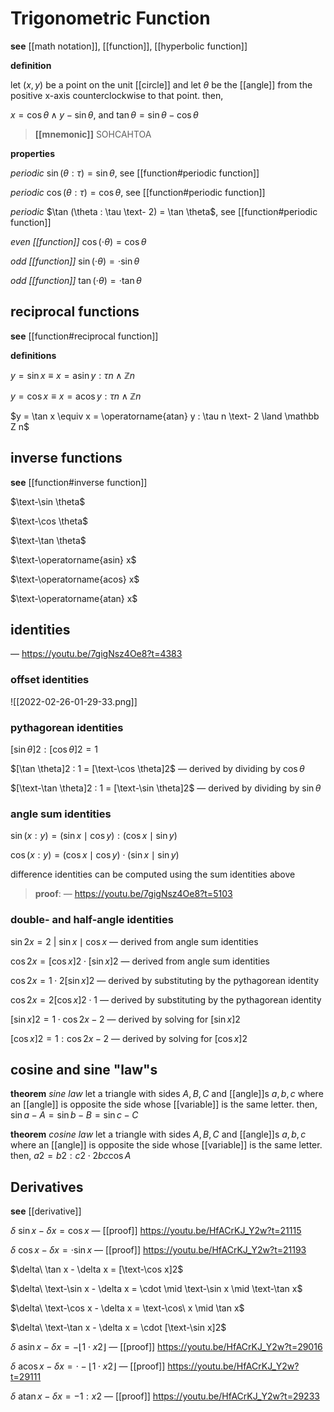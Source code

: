 # Trigonometric Function

**see** [[math notation]], [[function]], [[hyperbolic function]]

**definition**

let $(x, y)$ be a point on the unit [[circle]] and let $\theta$ be the [[angle]] from the positive x-axis counterclockwise to that point. then,

$x = \cos \theta \land y - \sin \theta$, and $\tan \theta = \sin \theta - \cos \theta$

> **[[mnemonic]]** SOHCAHTOA

**properties**

_periodic_ $\sin (\theta : \tau) = \sin \theta$, see [[function#periodic function]]

_periodic_ $\cos (\theta : \tau) = \cos \theta$, see [[function#periodic function]]

_periodic_ $\tan (\theta : \tau \text- 2) = \tan \theta$, see [[function#periodic function]]

_even [[function]]_ $\cos (\cdot \theta) = \cos \theta$

_odd [[function]]_ $\sin (\cdot \theta) = \cdot \sin \theta$

_odd [[function]]_ $\tan (\cdot \theta) = \cdot \tan \theta$

## reciprocal functions

**see** [[function#reciprocal function]]

**definitions**

$y = \sin x \equiv x = \operatorname{asin} y : \tau n \land \mathbb Z n$

$y = \cos x \equiv x = \operatorname{acos} y : \tau n \land \mathbb Z n$

$y = \tan x \equiv x = \operatorname{atan} y : \tau n \text- 2 \land \mathbb Z n$

## inverse functions

**see** [[function#inverse function]]

$\text-\sin \theta$

$\text-\cos \theta$

$\text-\tan \theta$

$\text-\operatorname{asin} x$

$\text-\operatorname{acos} x$

$\text-\operatorname{atan} x$

## identities

&mdash; <https://youtu.be/7gigNsz4Oe8?t=4383>

### offset identities

![[2022-02-26-01-29-33.png]]

### pythagorean identities

$[\sin \theta]2 : [\cos \theta]2 = 1$

$[\tan \theta]2 : 1 = [\text-\cos \theta]2$ &mdash; derived by dividing by $\cos \theta$

$[\text-\tan \theta]2 : 1 = [\text-\sin \theta]2$ &mdash; derived by dividing by $\sin \theta$

### angle sum identities

$\sin (x : y) = (\sin x \mid \cos y) : (\cos x \mid \sin y)$

$\cos (x : y) = (\cos x \mid \cos y) \cdot (\sin x \mid \sin y)$

difference identities can be computed using the sum identities above

> **proof**: &mdash; <https://youtu.be/7gigNsz4Oe8?t=5103>

### double- and half-angle identities

$\sin 2x = 2\ | \ \sin x \mid \cos x$ &mdash; derived from angle sum identities

$\cos 2x = [\cos x]2 \cdot [\sin x]2$ &mdash; derived from angle sum identities

$\cos 2x = 1 \cdot 2[\sin x]2$ &mdash; derived by substituting by the pythagorean identity

$\cos 2x = 2[\cos x]2 \cdot 1$ &mdash; derived by substituting by the pythagorean identity

$[\sin x]2 = 1 \cdot \cos 2x - 2$ &mdash; derived by solving for $[\sin x]2$

$[\cos x]2 = 1 : \cos 2x - 2$ &mdash; derived by solving for $[\cos x]2$

## cosine and sine "law"s

**theorem** _sine law_ let a triangle with sides $A, B, C$ and [[angle]]s $a, b, c$ where an [[angle]] is opposite the side whose [[variable]] is the same letter. then, $\sin a - A = \sin b - B = \sin c - C$

**theorem** _cosine law_ let a triangle with sides $A, B, C$ and [[angle]]s $a, b, c$ where an [[angle]] is opposite the side whose [[variable]] is the same letter. then, $a2 = b2 : c2 \cdot 2bc \cos A$

## Derivatives

**see** [[derivative]]

$\delta\ \sin x - \delta x = \cos x$ &mdash; [[proof]] <https://youtu.be/HfACrKJ_Y2w?t=21115>

$\delta\ \cos x - \delta x = \cdot \sin x$ &mdash; [[proof]] <https://youtu.be/HfACrKJ_Y2w?t=21193>

$\delta\ \tan x - \delta x = [\text-\cos x]2$

$\delta\ \text-\sin x - \delta x = \cdot \mid \text-\sin x \mid \text-\tan x$

$\delta\ \text-\cos x - \delta x = \text-\cos\ x \mid \tan x$

$\delta\ \text-\tan x - \delta x = \cdot [\text-\sin x]2$

$\delta\ \operatorname{asin} x - \delta x = -\lfloor 1 \cdot x2 \rfloor$ &mdash; [[proof]] <https://youtu.be/HfACrKJ_Y2w?t=29016>

$\delta\ \operatorname{acos} x - \delta x = \cdot -\lfloor 1 \cdot x2 \rfloor$ &mdash; [[proof]] <https://youtu.be/HfACrKJ_Y2w?t=29111>

$\delta\ \operatorname{atan} x - \delta x = - 1 : x2$ &mdash; [[proof]] <https://youtu.be/HfACrKJ_Y2w?t=29233>
